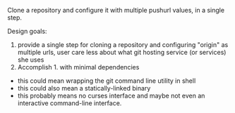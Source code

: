 Clone a repository and configure it with multiple pushurl values, in a single step.

Design goals:
1. provide a single step for cloning a repository and configuring "origin" as
   multiple urls, user care less about what git hosting service (or services) she uses
2. Accomplish 1. with minimal dependencies
  - this could mean wrapping the git command line utility in shell
  - this could also mean a statically-linked binary
  - this probably means no curses interface and maybe not even an interactive
    command-line interface.
